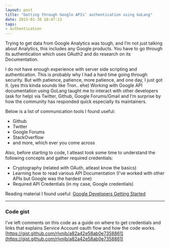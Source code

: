 ```yaml
---
layout: post
title: "Getting through Google APIs’ authentication using GoLang"
date: 2015-01-30 10:47:13
tags:
- authentication
---
```


Trying to get data from Google Analytics was tough, and I’m not just talking about Analytics, this includes any Google products.
You have to go through its authentication which uses OAuth2 and do research on its Documentation.

I do not have enough experience with server side scripting and authentication. This is probably why I had a hard time going through security. But with patience, patience, more patience, and one day, I just got it. (yes this kinda sounds like Tron.. ehe)
Working with Google API documentation using GoLang taught me to interact with other developers (ask for help) via Twitter, Github, Google Forums/Gmail and I’m surprise by how the community has responded quick especially its maintainers.

Below is a list of communication tools I found useful:
- Github
- Twitter
- Google Forums
- StackOverflow
- and more, which ever you come across

Also, before starting to code, I atleast took some time to understand the following concepts and gather required credentials:

- Cryptography (related with OAuth, atleast know the basics)
- Learning how to read various API Documentation (I’ve worked with other APIs but Google was the hardest one)
- Required API Credentials (in my case, Google credentials)

Reading material I found useful:
[Google Developers Getting Started](https://developers.google.com/accounts/docs/GettingStarted)

-----

### Code gist

I’ve left comments on this code as a guide on where to get credentials and links that explains Service Account oauth flow and how the code works.
[https://gist.github.com/rlynjb/a82a42e58ab0e7358861](https://gist.github.com/rlynjb/a82a42e58ab0e7358861)

